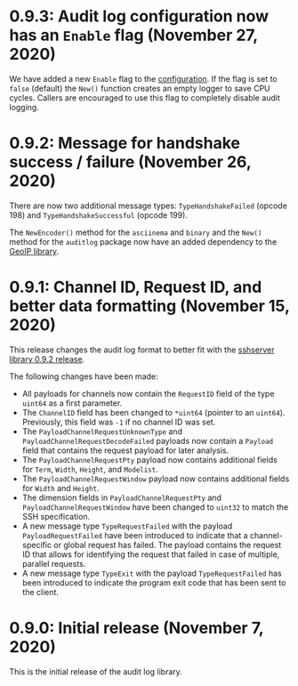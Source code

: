 # 0.9.3: Audit log configuration now has an `Enable` flag (November 27, 2020)

We have added a new `Enable` flag to the [configuration](config.go). If the flag is set to `false` (default) the `New()` function creates an empty logger to save CPU cycles. Callers are encouraged to use this flag to completely disable audit logging.

# 0.9.2: Message for handshake success / failure (November 26, 2020)

There are now two additional message types: `TypeHandshakeFailed` (opcode 198) and `TypeHandshakeSuccessful` (opcode 199).

The `NewEncoder()` method for the `asciinema` and `binary` and the `New()` method for the `auditlog` package now have an added dependency to the [GeoIP library](https://github.com/containerssh/geoip).

# 0.9.1: Channel ID, Request ID, and better data formatting (November 15, 2020)

This release changes the audit log format to better fit with the [sshserver library 0.9.2 release](https://github.com/ContainerSSH/sshserver/releases/tag/v0.9.2).

The following changes have been made:

- All payloads for channels now contain the `RequestID` field of the type `uint64` as a first parameter.
- The `ChannelID` field has been changed to `*uint64` (pointer to an `uint64`). Previously, this field was `-1` if no channel ID was set.
- The `PayloadChannelRequestUnknownType` and `PayloadChannelRequestDecodeFailed` payloads  now contain a `Payload` field that contains the request payload for later analysis.
- The `PayloadChannelRequestPty` payload now contains additional fields for `Term`, `Width`, `Height`, and `Modelist`.
- The `PayloadChannelRequestWindow` payload now contains additional fields for `Width` and `Height`.
- The dimension fields in `PayloadChannelRequestPty` and `PayloadChannelRequestWindow` have been changed to `uint32` to match the SSH specification.
- A new message type `TypeRequestFailed` with the payload `PayloadRequestFailed` have been introduced to indicate that a channel-specific or global request has failed. The payload contains the request ID that allows for identifying the request that failed in case of multiple, parallel requests.
- A new message type `TypeExit` with the payload `TypeRequestFailed` has been introduced to indicate the program exit code that has been sent to the client.

# 0.9.0: Initial release (November 7, 2020)

This is the initial release of the audit log library.